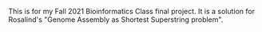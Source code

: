 This is for my Fall 2021 Bioinformatics Class final project. It is a solution for Rosalind's "Genome Assembly as Shortest Superstring problem".
